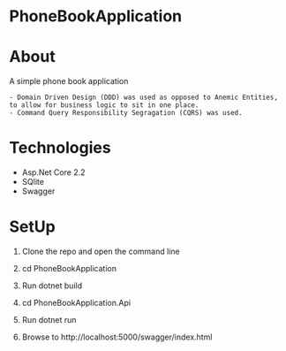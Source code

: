 # PhoneBookApplication

About
=====

A simple phone book application

	- Domain Driven Design (DDD) was used as opposed to Anemic Entities, to allow for business logic to sit in one place.
	- Command Query Responsibility Segragation (CQRS) was used.
	
Technologies
=========

- Asp.Net Core 2.2
- SQlite
- Swagger	

SetUp
======
1. Clone the repo and open the command line

2. cd PhoneBookApplication

3. Run dotnet build

4. cd PhoneBookApplication.Api

5. Run dotnet run

6. Browse to http://localhost:5000/swagger/index.html